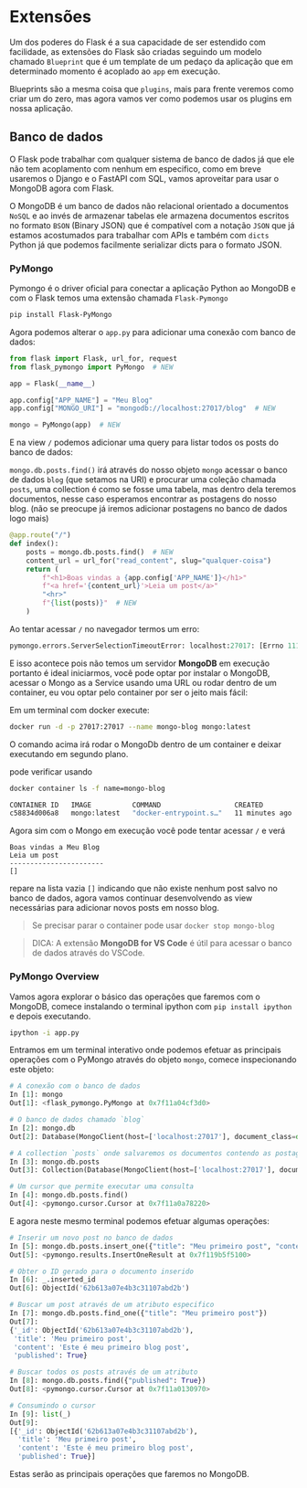 # Extensões

Um dos poderes do Flask é a sua capacidade de ser estendido com facilidade, as extensões do Flask
são criadas seguindo um modelo chamado `Blueprint` que é um template de um pedaço da aplicação que
em determinado momento é acoplado ao `app` em execução.

Blueprints são a mesma coisa que `plugins`, mais para frente veremos como criar um do zero, mas agora vamos ver como podemos usar os plugins em nossa aplicação.

## Banco de dados

O Flask pode trabalhar com qualquer sistema de banco de dados já que ele não tem acoplamento com
nenhum em especifico, como em breve usaremos o Django e o FastAPI com SQL, vamos aproveitar para usar o MongoDB agora com Flask.

O MongoDB é um banco de dados não relacional orientado a documentos `NoSQL` e ao invés de armazenar tabelas ele armazena documentos escritos no formato `BSON` (Binary JSON) que é compatível com a notação `JSON` que já estamos acostumados para trabalhar com APIs e também com `dicts` Python já que podemos facilmente serializar dicts para o formato JSON.

### PyMongo

Pymongo é o driver oficial para conectar a aplicação Python ao MongoDB e com o Flask temos uma extensão chamada `Flask-Pymongo`

```bash
pip install Flask-PyMongo
```

Agora podemos alterar o `app.py` para adicionar uma conexão com banco de dados:

```python
from flask import Flask, url_for, request
from flask_pymongo import PyMongo  # NEW

app = Flask(__name__)

app.config["APP_NAME"] = "Meu Blog"
app.config["MONGO_URI"] = "mongodb://localhost:27017/blog"  # NEW

mongo = PyMongo(app)  # NEW
```

E na view `/` podemos adicionar uma query para listar todos os posts do banco de dados:

`mongo.db.posts.find()` irá através do nosso objeto `mongo` acessar o banco de dados `blog` (que setamos na URI) e procurar
uma coleção chamada `posts`, uma collection é como se fosse uma tabela, mas dentro dela teremos documentos, nesse caso esperamos encontrar as postagens do nosso blog. (não se preocupe já iremos adicionar postagens no banco de dados logo mais)


```py
@app.route("/")
def index():
    posts = mongo.db.posts.find()  # NEW
    content_url = url_for("read_content", slug="qualquer-coisa")
    return (
        f"<h1>Boas vindas a {app.config['APP_NAME']}</h1>"
        f"<a href='{content_url}'>Leia um post</a>"
        "<hr>"
        f"{list(posts)}"  # NEW
    )
```

Ao tentar acessar `/` no navegador termos um erro:

```python
pymongo.errors.ServerSelectionTimeoutError: localhost:27017: [Errno 111] Connection refused, Timeout: 30s
```

E isso acontece pois não temos um servidor **MongoDB** em execução portanto é ideal iniciarmos, você pode optar por instalar o MongoDB, acessar o Mongo as a Service usando uma URL ou rodar dentro de um container, eu vou optar pelo container por ser o jeito mais fácil:

Em um terminal com docker execute:

```bash
docker run -d -p 27017:27017 --name mongo-blog mongo:latest
```

O comando acima irá rodar o MongoDb dentro de um container e deixar executando em segundo plano.

pode verificar usando 

```bash
docker container ls -f name=mongo-blog

CONTAINER ID   IMAGE          COMMAND                  CREATED          STATUS          PORTS                                           NAMES
c58834d006a8   mongo:latest   "docker-entrypoint.s…"   11 minutes ago   Up 11 minutes   0.0.0.0:27017->27017/tcp, :::27017->27017/tcp   mongo-blog
```

Agora sim com o Mongo em execução você pode tentar acessar `/` e verá

```plain
Boas vindas a Meu Blog
Leia um post
-----------------------
[]
```

repare na lista vazia `[]` indicando que não existe nenhum post salvo no banco de dados, agora vamos continuar desenvolvendo as view necessárias para adicionar novos posts em nosso blog.

> Se precisar parar o container pode usar `docker stop mongo-blog`


> DICA: A extensão **MongoDB for VS Code** é útil para acessar o banco de dados através do VSCode.


### PyMongo Overview

Vamos agora explorar o básico das operações que faremos com o MongoDB, comece instalando o terminal ipython com `pip install ipython` e depois executando.

```bash
ipython -i app.py
```

Entramos em um terminal interativo onde podemos efetuar as principais operações com o PyMongo através do objeto `mongo`, comece inspecionando este objeto:

```python
# A conexão com o banco de dados
In [1]: mongo
Out[1]: <flask_pymongo.PyMongo at 0x7f11a04cf3d0>

# O banco de dados chamado `blog`
In [2]: mongo.db
Out[2]: Database(MongoClient(host=['localhost:27017'], document_class=dict, tz_aware=False, connect=False), 'blog')

# A collection `posts` onde salvaremos os documentos contendo as postagens
In [3]: mongo.db.posts
Out[3]: Collection(Database(MongoClient(host=['localhost:27017'], document_class=dict, tz_aware=False, connect=False), 'blog'), 'posts')

# Um cursor que permite executar uma consulta
In [4]: mongo.db.posts.find()
Out[4]: <pymongo.cursor.Cursor at 0x7f11a0a78220>
```

E agora neste mesmo terminal podemos efetuar algumas operações:

```python
# Inserir um novo post no banco de dados
In [5]: mongo.db.posts.insert_one({"title": "Meu primeiro post", "content": "Este é meu primeiro blog post", "published": True})
Out[5]: <pymongo.results.InsertOneResult at 0x7f119b5f5100>

# Obter o ID gerado para o documento inserido
In [6]: _.inserted_id
Out[6]: ObjectId('62b613a07e4b3c31107abd2b')

# Buscar um post através de um atributo especifico
In [7]: mongo.db.posts.find_one({"title": "Meu primeiro post"})
Out[7]: 
{'_id': ObjectId('62b613a07e4b3c31107abd2b'),
 'title': 'Meu primeiro post',
 'content': 'Este é meu primeiro blog post',
 'published': True}

# Buscar todos os posts através de um atributo
In [8]: mongo.db.posts.find({"published": True})
Out[8]: <pymongo.cursor.Cursor at 0x7f11a0130970>

# Consumindo o cursor
In [9]: list(_)
Out[9]: 
[{'_id': ObjectId('62b613a07e4b3c31107abd2b'),
  'title': 'Meu primeiro post',
  'content': 'Este é meu primeiro blog post',
  'published': True}]
```

Estas serão as principais operações que faremos no MongoDB.
